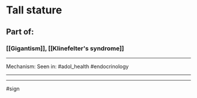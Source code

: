# Tall stature
## Part of:
### [[Gigantism]], [[Klinefelter's syndrome]]

---
Mechanism:
Seen in: #adol_health #endocrinology 

---


---
#sign 
